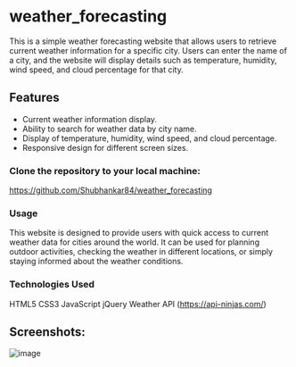 # weather_forecasting

This is a simple weather forecasting website that allows users to retrieve current weather information for a specific city. Users can enter the name of a city, and the website will display details such as temperature, humidity, wind speed, and cloud percentage for that city.

## Features

- Current weather information display.
- Ability to search for weather data by city name.
- Display of temperature, humidity, wind speed, and cloud percentage.
- Responsive design for different screen sizes.

### Clone the repository to your local machine:
  https://github.com/Shubhankar84/weather_forecasting

### Usage
This website is designed to provide users with quick access to current weather data for cities around the world. It can be used for planning outdoor activities, checking the weather in different locations, or simply staying informed about the weather conditions.

### Technologies Used
HTML5
CSS3
JavaScript
jQuery
Weather API (https://api-ninjas.com/)

## Screenshots:
![image](https://github.com/Shubhankar84/weather_forecasting/assets/116185556/4b6672ad-3ff8-4e2f-9908-48f5d13543c3)



